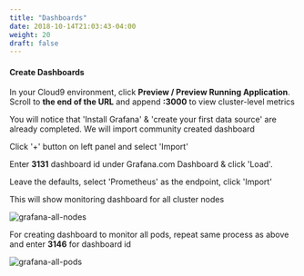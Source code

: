```yaml
---
title: "Dashboards"
date: 2018-10-14T21:03:43-04:00
weight: 20
draft: false
---
```


#### Create Dashboards

In your Cloud9 environment, click **Preview / Preview Running Application**. Scroll to **the end of the URL** and append **:3000** to view cluster-level metrics

You will notice that 'Install Grafana' & 'create your first data source' are already completed. We will import community created dashboard

Click '+' button on left panel and select 'Import'

Enter **3131** dashboard id under Grafana.com Dashboard & click 'Load'.

Leave the defaults, select 'Prometheus' as the endpoint, click 'Import'

This will show monitoring dashboard for all cluster nodes

![grafana-all-nodes](/images/grafana-all-nodes.png)

For creating dashboard to monitor all pods, repeat same process as above and enter **3146** for dashboard id

![grafana-all-pods](/images/grafana-all-pods.png)
